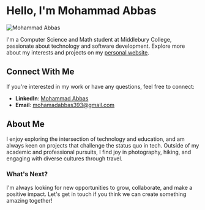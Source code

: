 # Hello, I'm Mohammad Abbas

![Mohammad Abbas](https://drive.google.com/file/d/10sRc2OBvElPP9nH16xxo_p1i3Yi_deMP/view?usp=drive_link)

I'm a Computer Science and Math student at Middlebury College, passionate about technology and software development. Explore more about my interests and projects on my [personal website](https://mohammadabbas393.vercel.app/).

## Connect With Me

If you're interested in my work or have any questions, feel free to connect:

- **LinkedIn**: [Mohammad Abbas](https://www.linkedin.com/in/mohammadabbas1594/)
- **Email**: [mohamadabbas393@gmail.com](mailto:mohamadabbas393@gmail.com)

## About Me

I enjoy exploring the intersection of technology and education, and am always keen on projects that challenge the status quo in tech. Outside of my academic and professional pursuits, I find joy in photography, hiking, and engaging with diverse cultures through travel.

### What's Next?

I'm always looking for new opportunities to grow, collaborate, and make a positive impact. Let's get in touch if you think we can create something amazing together!
